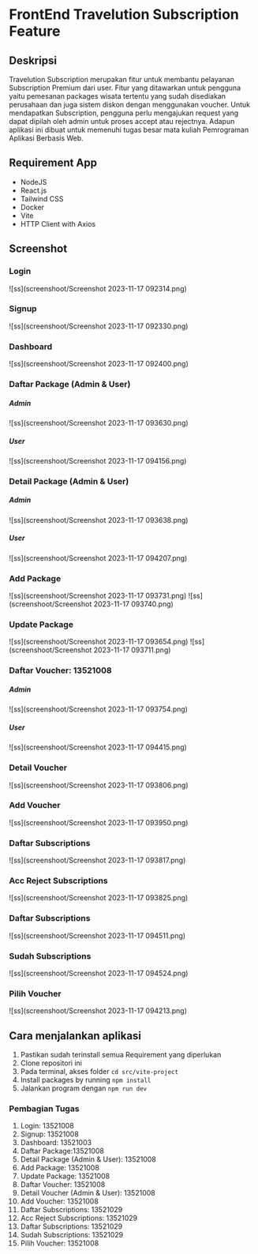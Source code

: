 # FrontEnd Travelution Subscription Feature

## Deskripsi
Travelution Subscription merupakan fitur untuk membantu pelayanan Subscription Premium dari user. Fitur yang ditawarkan untuk pengguna yaitu pemesanan packages wisata tertentu yang sudah disediakan perusahaan dan juga sistem diskon dengan menggunakan voucher. Untuk mendapatkan Subscription, pengguna perlu mengajukan request yang dapat dipilah oleh admin untuk proses accept atau rejectnya. Adapun aplikasi ini dibuat untuk memenuhi tugas besar mata kuliah Pemrograman Aplikasi Berbasis Web.

## Requirement App
- NodeJS
- React.js
- Tailwind CSS
- Docker
- Vite
- HTTP Client with Axios

## Screenshot
### Login
![ss](screenshoot/Screenshot 2023-11-17 092314.png)

### Signup
![ss](screenshoot/Screenshot 2023-11-17 092330.png)

### Dashboard
![ss](screenshoot/Screenshot 2023-11-17 092400.png)

### Daftar Package (Admin & User)
##### Admin
![ss](screenshoot/Screenshot 2023-11-17 093630.png)
##### User
![ss](screenshoot/Screenshot 2023-11-17 094156.png)

### Detail Package (Admin & User)
##### Admin
![ss](screenshoot/Screenshot 2023-11-17 093638.png)
##### User
![ss](screenshoot/Screenshot 2023-11-17 094207.png)

### Add Package
![ss](screenshoot/Screenshot 2023-11-17 093731.png)
![ss](screenshoot/Screenshot 2023-11-17 093740.png)

### Update Package
![ss](screenshoot/Screenshot 2023-11-17 093654.png)
![ss](screenshoot/Screenshot 2023-11-17 093711.png)

### Daftar Voucher: 13521008
##### Admin
![ss](screenshoot/Screenshot 2023-11-17 093754.png)
##### User
![ss](screenshoot/Screenshot 2023-11-17 094415.png)

### Detail Voucher
![ss](screenshoot/Screenshot 2023-11-17 093806.png)

### Add Voucher
![ss](screenshoot/Screenshot 2023-11-17 093950.png)

### Daftar Subscriptions
![ss](screenshoot/Screenshot 2023-11-17 093817.png)

### Acc Reject Subscriptions
![ss](screenshoot/Screenshot 2023-11-17 093825.png)

### Daftar Subscriptions
![ss](screenshoot/Screenshot 2023-11-17 094511.png)

### Sudah Subscriptions
![ss](screenshoot/Screenshot 2023-11-17 094524.png)

### Pilih Voucher
![ss](screenshoot/Screenshot 2023-11-17 094213.png)


## Cara menjalankan aplikasi
1. Pastikan sudah terinstall semua Requirement yang diperlukan
2. Clone repositori ini
3. Pada terminal, akses folder `cd src/vite-project`
4. Install packages by running `npm install`
5. Jalankan program dengan `npm run dev`

### Pembagian Tugas
1. Login: 13521008
2. Signup: 13521008
3. Dashboard: 13521003
4. Daftar Package:13521008
5. Detail Package (Admin & User): 13521008
6. Add Package: 13521008
7. Update Package: 13521008
8. Daftar Voucher: 13521008
9. Detail Voucher (Admin & User): 13521008
10. Add Voucher: 13521008
11. Daftar Subscriptions: 13521029
12. Acc Reject Subscriptions: 13521029
13. Daftar Subscriptions: 13521029
14. Sudah Subscriptions: 13521029
15. Pilih Voucher: 13521008
